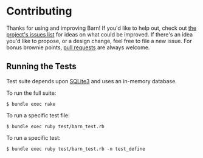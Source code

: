 # Contributing

Thanks for using and improving Barn! If you'd like to help out, check out
[the project's issues list][issues] for ideas on what could be improved.
If there's an idea you'd like to propose, or a design change, feel free to
file a new issue. For bonus brownie points, [pull requests][pr] are always
welcome.

## Running the Tests

Test suite depends upon [SQLite3][sqlite] and uses an in-memory database.

To run the full suite:

  `$ bundle exec rake`

To run a specific test file:

  `$ bundle exec ruby test/barn_test.rb`

To run a specific test:

  `$ bundle exec ruby test/barn_test.rb -n test_define`

[issues]: https://github.com/jch/barn/issues
[pr]: https://help.github.com/articles/using-pull-requests
[sqlite]: http://www.sqlite.org
